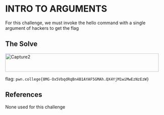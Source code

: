 # INTRO TO ARGUMENTS
For this challenge, we must invoke the hello command with a single argument of hackers to get the flag

## The Solve


<img width="486" height="58" alt="Capture2" src="https://github.com/user-attachments/assets/d7b2a2ae-7c69-4f8c-8cd1-a77c7e27594b" />

flag: `pwn.college{8MG-Ox5VbqdRqBn4B1AYAF5GMAh.QX4YjM1wiMwEzNzEzW}`

## References 
None used for this challenge
